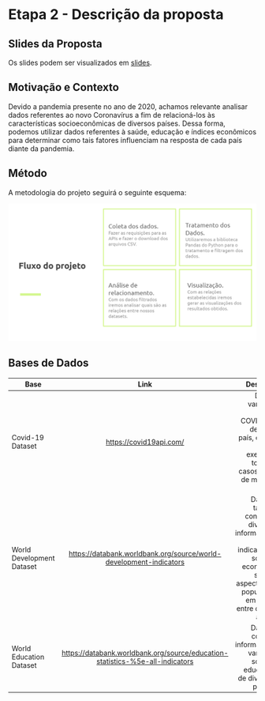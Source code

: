 # Etapa 2 - Descrição da proposta

## Slides da Proposta

Os slides podem ser visualizados em [slides](Slides/Slides_23_06.pdf).

## Motivação e Contexto

Devido a pandemia presente no ano de 2020, achamos relevante analisar dados referentes ao novo Coronavírus a fim de relacioná-los às características socioeconômicas de diversos países. Dessa forma, podemos utilizar dados referentes à saúde, educação e índices econômicos para determinar como tais fatores influenciam na resposta de cada país diante da pandemia.

## Método

A metodologia do projeto seguirá o seguinte esquema:

![Metodologia](Images/Metodologia.png)

## Bases de Dados

| Base   |  Link  |  Descrião |
|----------|:-------------:|------:|
| Covid-19 Dataset |  https://covid19api.com/ | Dados variados sobre COVID-19 de cada país, como, por exemplo, total de casos, total de mortes, etc. |
| World Development Dataset |    https://databank.worldbank.org/source/world-development-indicators   |  Dataset tabular contendo diversas informações e indicadores sobre a economia, saúde, aspectos da população em geral, entre outras áreas.  |
| World Education Dataset | https://databank.worldbank.org/source/education-statistics-%5e-all-indicators | Dataset contém informações variadas sobre a educação de diversos países. |